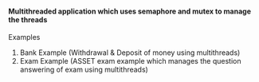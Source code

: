 #### Multithreaded application which uses semaphore and mutex to manage the threads
Examples
1) Bank Example (Withdrawal & Deposit of money using multithreads)
2) Exam Example (ASSET exam example which manages the question answering of exam using multithreads)
